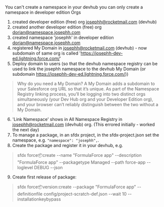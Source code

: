 You can't create a namespace in your devhub
you can only create a namespace in developer edition Orgs
1. created developer edition (free) org josephh@rocketmail.com (devhub)
2. created another developer edition (free) org dorian@namespace.josephh.com
3. created namespace 'josephh' in developer edition dorian@namespace.josephh.com
4. registered My Domain in josephh@rocketmail.com (devhub) - now subdomain of same org is called 'https://josephh-dev-ed.lightning.force.com/'
5. Deploy domain to users (so that the devhub namespace registry can be used to link the josephh namespace to the devhub My Domain (or subdomain https://josephh-dev-ed.lightning.force.com/))
> Why do you need a My Domain? A My Domain adds a subdomain to your Salesforce org URL so that it’s unique. As part of the Namespace Registry linking process, you’ll be logging into two distinct orgs simultaneously (your Dev Hub org and your Developer Edition org), and your browser can’t reliably distinguish between the two without a My Domain.  

6. 'Link Namespace' shows in All Namespace Registry in josephh@rocketmail.com (devhub) org.   (This errored initially - worked the next day)
7.  To manage a package, in an sfdx project,  in the sfdx-project.json set the namespace, e.g. `"namespace": "josephh",`.
8.  Create the package and register it in your devhub, e.g.
> sfdx force:package:create --name "FormulaForce app" --description "FormulaForce app" --packagetype Managed --path force-app --loglevel DEBUG --json
9. Create first release of package:
> sfdx force:package:version:create --package "FormulaForce app" --definitionfile config/project-scratch-def.json --wait 10 --installationkeybypass
